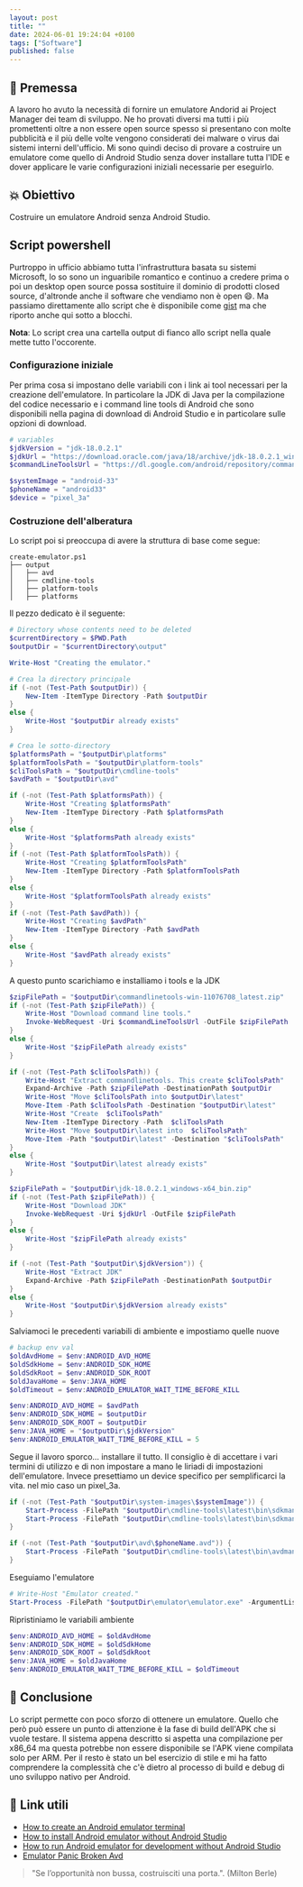 ```yaml
---
layout: post
title: ""
date: 2024-06-01 19:24:04 +0100
tags: ["Software"]
published: false
---
```


## 💾 Premessa

A lavoro ho avuto la necessità di fornire un emulatore Andorid ai Project Manager dei team di sviluppo. Ne ho provati diversi ma tutti i più promettenti oltre a non essere open source spesso si presentano con molte pubblicità e il più delle volte vengono considerati dei malware o virus dai sistemi interni dell'ufficio. Mi sono quindi deciso di provare a costruire un emulatore come quello di Android Studio senza dover installare tutta l'IDE e dover applicare le varie configurazioni iniziali necessarie per eseguirlo.

## 💥 Obiettivo

Costruire un emulatore Android senza Android Studio.

## Script powershell

Purtroppo in ufficio abbiamo tutta l'infrastruttura basata su sistemi Microsoft, lo so sono un inguaribile romantico e continuo a credere prima o poi un desktop open source possa sostituire il dominio di prodotti closed source, d'altronde anche il software che vendiamo non è open 😄. Ma passiamo direttamente allo script che è disponibile come [gist](https://gist.github.com/capitanfuturo/cf3cd49f0108a12d0345f1d53d464484) ma che riporto anche qui sotto a blocchi.

**Nota**: Lo script crea una cartella output di fianco allo script nella quale mette tutto l'occorente.

### Configurazione iniziale

Per prima cosa si impostano delle variabili con i link ai tool necessari per la creazione dell'emulatore. In particolare la JDK di Java per la compilazione del codice necessario e i command line tools di Android che sono disponibili nella pagina di download di Android Studio e in particolare sulle opzioni di download.

```powershell
# variables
$jdkVersion = "jdk-18.0.2.1"
$jdkUrl = "https://download.oracle.com/java/18/archive/jdk-18.0.2.1_windows-x64_bin.zip"
$commandLineToolsUrl = "https://dl.google.com/android/repository/commandlinetools-win-11076708_latest.zip?hl=it"

$systemImage = "android-33"
$phoneName = "android33"
$device = "pixel_3a"
```

### Costruzione dell'alberatura

Lo script poi si preoccupa di avere la struttura di base come segue:

```prompt
create-emulator.ps1
├── output
│   ├── avd
│   ├── cmdline-tools          
│   ├── platform-tools
│   ├── platforms
```

Il pezzo dedicato è il seguente:

```powershell
# Directory whose contents need to be deleted
$currentDirectory = $PWD.Path
$outputDir = "$currentDirectory\output"

Write-Host "Creating the emulator."

# Crea la directory principale
if (-not (Test-Path $outputDir)) {
    New-Item -ItemType Directory -Path $outputDir
}
else {
    Write-Host "$outputDir already exists"
}

# Crea le sotto-directory
$platformsPath = "$outputDir\platforms"
$platformToolsPath = "$outputDir\platform-tools"
$cliToolsPath = "$outputDir\cmdline-tools"
$avdPath = "$outputDir\avd"

if (-not (Test-Path $platformsPath)) {
    Write-Host "Creating $platformsPath"
    New-Item -ItemType Directory -Path $platformsPath 
}
else {
    Write-Host "$platformsPath already exists"
}
if (-not (Test-Path $platformToolsPath)) {
    Write-Host "Creating $platformToolsPath"
    New-Item -ItemType Directory -Path $platformToolsPath
}
else {
    Write-Host "$platformToolsPath already exists"
}
if (-not (Test-Path $avdPath)) {
    Write-Host "Creating $avdPath"
    New-Item -ItemType Directory -Path $avdPath 
}
else {
    Write-Host "$avdPath already exists"
}
```

A questo punto scarichiamo e installiamo i tools e la JDK

```powershell
$zipFilePath = "$outputDir\commandlinetools-win-11076708_latest.zip"
if (-not (Test-Path $zipFilePath)) {
    Write-Host "Download command line tools."
    Invoke-WebRequest -Uri $commandLineToolsUrl -OutFile $zipFilePath
}
else {
    Write-Host "$zipFilePath already exists"
}

if (-not (Test-Path $cliToolsPath)) {
    Write-Host "Extract commandlinetools. This create $cliToolsPath"
    Expand-Archive -Path $zipFilePath -DestinationPath $outputDir
    Write-Host "Move $cliToolsPath into $outputDir\latest"
    Move-Item -Path $cliToolsPath -Destination "$outputDir\latest"
    Write-Host "Create  $cliToolsPath"
    New-Item -ItemType Directory -Path  $cliToolsPath
    Write-Host "Move $outputDir\latest into  $cliToolsPath"
    Move-Item -Path "$outputDir\latest" -Destination "$cliToolsPath"
}
else {
    Write-Host "$outputDir\latest already exists"
}

$zipFilePath = "$outputDir\jdk-18.0.2.1_windows-x64_bin.zip"
if (-not (Test-Path $zipFilePath)) {
    Write-Host "Download JDK"
    Invoke-WebRequest -Uri $jdkUrl -OutFile $zipFilePath
}
else {
    Write-Host "$zipFilePath already exists"
}

if (-not (Test-Path "$outputDir\$jdkVersion")) {
    Write-Host "Extract JDK"
    Expand-Archive -Path $zipFilePath -DestinationPath $outputDir
}
else {
    Write-Host "$outputDir\$jdkVersion already exists"
}
```

Salviamoci le precedenti variabili di ambiente e impostiamo quelle nuove

```powershell
# backup env val
$oldAvdHome = $env:ANDROID_AVD_HOME
$oldSdkHome = $env:ANDROID_SDK_HOME
$oldSdkRoot = $env:ANDROID_SDK_ROOT
$oldJavaHome = $env:JAVA_HOME
$oldTimeout = $env:ANDROID_EMULATOR_WAIT_TIME_BEFORE_KILL

$env:ANDROID_AVD_HOME = $avdPath
$env:ANDROID_SDK_HOME = $outputDir
$env:ANDROID_SDK_ROOT = $outputDir
$env:JAVA_HOME = "$outputDir\$jdkVersion"
$env:ANDROID_EMULATOR_WAIT_TIME_BEFORE_KILL = 5
```

Segue il lavoro sporco... installare il tutto. Il consiglio è di accettare i vari termini di utilizzo e di non impostare a mano le liriadi di impostazioni dell'emulatore. Invece presettiamo un device specifico per semplificarci la vita. nel mio caso un pixel_3a.

```powershell
if (-not (Test-Path "$outputDir\system-images\$systemImage")) {
    Start-Process -FilePath "$outputDir\cmdline-tools\latest\bin\sdkmanager.bat" -ArgumentList "--install", "system-images;$systemImage;google_apis;x86_64" -NoNewWindow -Wait
    Start-Process -FilePath "$outputDir\cmdline-tools\latest\bin\sdkmanager.bat" -ArgumentList "platform-tools platforms;$systemImage" -NoNewWindow -Wait
}

if (-not (Test-Path "$outputDir\avd\$phoneName.avd")) {
    Start-Process -FilePath "$outputDir\cmdline-tools\latest\bin\avdmanager.bat" -ArgumentList "create avd --name $phoneName --package system-images;$systemImage;google_apis;x86_64 --tag google_apis --abi x86_64 --device $device" -NoNewWindow -Wait
}
```

Eseguiamo l'emulatore

```powershell
# Write-Host "Emulator created."
Start-Process -FilePath "$outputDir\emulator\emulator.exe" -ArgumentList "-avd $phoneName -qemu -m 3000" -NoNewWindow -Wait
```

Ripristiniamo le variabili ambiente

```powershell
$env:ANDROID_AVD_HOME = $oldAvdHome
$env:ANDROID_SDK_HOME = $oldSdkHome
$env:ANDROID_SDK_ROOT = $oldSdkRoot
$env:JAVA_HOME = $oldJavaHome
$env:ANDROID_EMULATOR_WAIT_TIME_BEFORE_KILL = $oldTimeout
```

## 🍷 Conclusione

Lo script permette con poco sforzo di ottenere un emulatore. Quello che però può essere un punto di attenzione è la fase di build dell'APK che si vuole testare. Il sistema appena descritto si aspetta una compilazione per x86_64 ma questa potrebbe non essere disponibile se l'APK viene compilata solo per ARM. Per il resto è stato un bel esercizio di stile e mi ha fatto comprendere la complessità che c'è dietro al processo di build e debug di uno sviluppo nativo per Android.

## 🔗 Link utili

- [How to create an Android emulator terminal](https://www.wrike.com/blog/how-to-create-an-android-emulator-terminal/)
- [How to install Android emulator without Android Studio](https://community.neptune-software.com/topics/tips--tricks/blogs/how-to-install--android-emulator-without--android--st)
- [How to run Android emulator for development without Android Studio](https://medium.com/@yohan.ardiansyah90/how-to-run-android-emulator-for-development-without-android-studio-f0e73682af3a)
- [Emulator Panic Broken Avd](https://stackoverflow.com/questions/61595161/emulator-panic-broken-avd-system-path-check-your-android-sdk-root-value-f-a)

> "Se l’opportunità non bussa, costruisciti una porta.". (Milton Berle)
